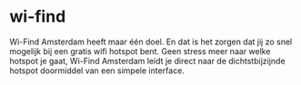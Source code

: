 # wi-find
Wi-Find Amsterdam heeft maar één doel. En dat is het zorgen dat jij zo snel mogelijk bij een gratis wifi hotspot bent. Geen stress meer naar welke hotspot je gaat, Wi-Find Amsterdam leidt je direct naar de dichtstbijzijnde hotspot doormiddel van een simpele interface.
